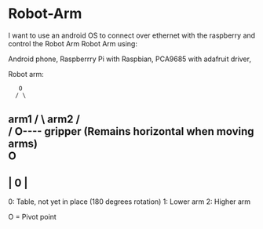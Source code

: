 # Robot-Arm
I want to use an android OS to connect over ethernet with the raspberry and control the Robot Arm
Robot Arm using:

Android phone,
Raspberrry Pi with Raspbian,
PCA9685 with adafruit driver,

Robot arm: 
       
       O
      / \
arm1 /   \ arm2
    /     \
   /       O---- gripper (Remains horizontal when moving arms)    
  O              
-----
| 0 |
-----

0: Table, not yet in place (180 degrees rotation)
1: Lower arm
2: Higher arm

O = Pivot point
